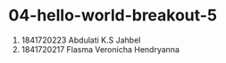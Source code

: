 # 04-hello-world-breakout-5
1. 1841720223 Abdulati K.S Jahbel
2. 1841720217 Flasma Veronicha Hendryanna
